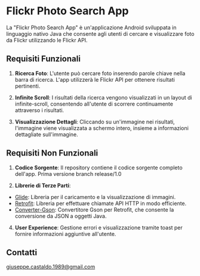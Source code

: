 # Flickr Photo Search App

La "Flickr Photo Search App" è un'applicazione Android sviluppata in linguaggio nativo Java che consente agli utenti di cercare e visualizzare foto da Flickr utilizzando le Flickr API.

## Requisiti Funzionali

1. **Ricerca Foto**: L'utente può cercare foto inserendo parole chiave nella barra di ricerca. L'app utilizzerà le Flickr API per ottenere risultati pertinenti.

2. **Infinite Scroll**: I risultati della ricerca vengono visualizzati in un layout di infinite-scroll, consentendo all'utente di scorrere continuamente attraverso i risultati.

3. **Visualizzazione Dettagli**: Cliccando su un'immagine nei risultati, l'immagine viene visualizzata a schermo intero, insieme a informazioni dettagliate sull'immagine.

## Requisiti Non Funzionali

1. **Codice Sorgente**: Il repository contiene il codice sorgente completo dell'app. Prima versione branch release/1.0

2. **Librerie di Terze Parti**:
   
  - [Glide](https://github.com/bumptech/glide): Libreria per il caricamento e la visualizzazione di immagini.
  - [Retrofit](https://github.com/square/retrofit): Libreria per effettuare chiamate API HTTP in modo efficiente.
  - [Converter-Gson](https://github.com/square/retrofit/tree/master/retrofit-converters/gson): Convertitore Gson per Retrofit, che consente la conversione da JSON a oggetti Java.

4. **User Experience**: Gestione errori e visualizzazione tramite toast per fornire informazioni aggiuntive all'utente.

## Contatti

giuseppe.castaldo.1989@gmail.com
